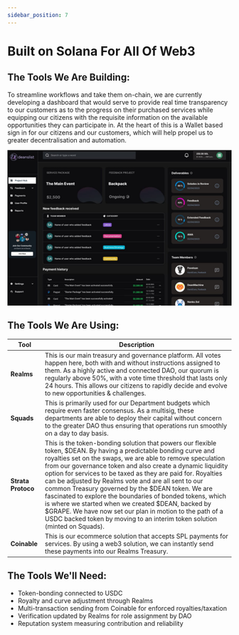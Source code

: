 ```yaml
---
sidebar_position: 7
---
```


# Built on Solana For All Of Web3

## The Tools We Are Building:

To streamline workflows and take them on-chain, we are currently developing a dashboard that would serve to provide real time transparency to our customers as to the progress on their purchased services while equipping our citizens with the requisite information on the available opportunities they can participate in. At the heart of this is a Wallet based sign in for our citizens and our customers, which will help propel us to greater decentralisation and automation.

![alt text](image-1.png)

## The Tools We Are Using:

| Tool               | Description                                                                                                                                                                                                                                                                                                                                                                                                                                                                                                                                                                                                                                                                           |
| ------------------ | ------------------------------------------------------------------------------------------------------------------------------------------------------------------------------------------------------------------------------------------------------------------------------------------------------------------------------------------------------------------------------------------------------------------------------------------------------------------------------------------------------------------------------------------------------------------------------------------------------------------------------------------------------------------------------------- |
| **Realms**         | This is our main treasury and governance platform. All votes happen here, both with and without instructions assigned to them. As a highly active and connected DAO, our quorum is regularly above 50%, with a vote time threshold that lasts only 24 hours. This allows our citizens to rapidly decide and evolve to new opportunities & challenges.                                                                                                                                                                                                                                                                                                                                 |
| **Squads**         | This is primarily used for our Department budgets which require even faster consensus. As a multisig, these departments are able to deploy their capital without concern to the greater DAO thus ensuring that operations run smoothly on a day to day basis.                                                                                                                                                                                                                                                                                                                                                                                                                         |
| **Strata Protoco** | This is the token-bonding solution that powers our flexible token, $DEAN. By having a predictable bonding curve and royalties set on the swaps, we are able to remove speculation from our governance token and also create a dynamic liquidity option for services to be taxed as they are paid for. Royalties can be adjusted by Realms vote and are all sent to our common Treasury governed by the $DEAN token. We are fascinated to explore the boundaries of bonded tokens, which is where we started when we created $DEAN, backed by $GRAPE. We have now set our plan in motion to the path of a USDC backed token by moving to an interim token solution (minted on Squads). |
| **Coinable**       | This is our ecommerce solution that accepts SPL payments for services. By using a web3 solution, we can instantly send these payments into our Realms Treasury.                                                                                                                                                                                                                                                                                                                                                                                                                                                                                                                       |

## The Tools We'll Need:

- Token-bonding connected to USDC
- Royalty and curve adjustment through Realms
- Multi-transaction sending from Coinable for enforced royalties/taxation
- Verification updated by Realms for role assignment by DAO
- Reputation system measuring contribution and reliability
